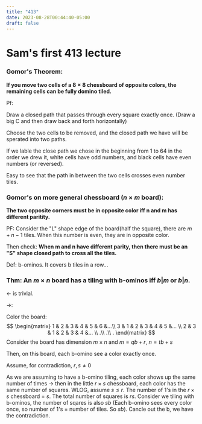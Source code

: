 ```yaml
---
title: "413"
date: 2023-08-28T00:44:40-05:00
draft: false
---
```


# Sam's first 413 lecture

### Gomor's Theorem:

**If you move two cells of a $8 \times 8$ chessboard of opposite colors, the remaining cells can be fully domino tiled.** 

Pf: 

Draw a closed path that passes through every square exactly once. (Draw a big C and then draw back and forth horizontally)

Choose the two cells to be removed, and the closed path we have will be sperated into two paths. 

If we lable the close path we chose in the beginning from 1 to 64 in the order we drew it, white cells have odd numbers, and black cells have even numbers (or reversed).

Easy to see that the path in between the two cells crosses even number tiles. 



### Gomor's on more general chessboard ($n \times m$ board):

**The two opposite corners must be in opposite color iff n and m has different paritity.** 

PF: Consider the "L" shape edge of the board(half the square), there are $m + n - 1$ tiles. When this number is even, they are in opposite color. 

Then check: **When m and n have different parity, then there must be an "S" shape closed path to cross all the tiles.** 



Def: b-ominos. It covers b tiles in a row...



### Thm: An $m \times n$ board has a tiling with b-ominos iff $b|m$ or $b|n$. 

$\leftarrow$ is trivial. 

$\rightarrow$: 

Color the board: 
$$
\begin{matrix}
1 & 2 & 3 & 4 & 5 & 6 &...\\
3 & 1 & 2 & 3 & 4 & 5 &... \\
2 & 3 & 1 & 2 & 3 & 4 &... \\
.\\
.\\
.
\end{matrix}
$$
Consider the board has dimension $m \times n$ and $m = qb + r$, $n = tb + s$

Then, on this board, each b-omino see a color exactly once. 

Assume, for contradiction, $r, s \neq 0$

As we are assuming to have a b-omino tiling, each color shows up the same number of times $\rightarrow$ then in the little $r \times s$ chessboard, each color has the same number of squares.
WLOG, assume $s \leq r$. The number of 1's in the $r \times s$ chessboard = $s$.
The total number of squares is $rs$. Consider we tiling with b-ominos, the number of sqares is also $sb$ (Each b-omino sees every color once, so number of 1's = number of tiles. So $sb$). Cancle out the b, we have the contradiction.
